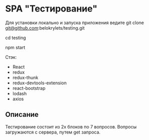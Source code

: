 # SPA "Тестирование"

Для установки локально и запуска приложения ведите git clone git@github.com:belokrylets/testing.git

cd testing

npm start

Стэк:
  - React
  - redux
  - redux-thunk
  - redux-devtools-extension
  - react-bootstrap
  - lodash
  - axios

## Описание
Тестирование состоит из 2х блоков по 7 вопросов. Вопросы загружаются с сервера, путем get запроса.